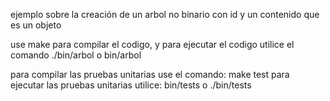 ejemplo sobre la creación de un arbol no binario con id y un contenido que es un objeto

use make para compilar el codigo, y para ejecutar el codigo utilice el comando ./bin/arbol o bin/arbol

para compilar las pruebas unitarias use el comando: make test
para ejecutar las pruebas unitarias utilice: bin/tests o ./bin/tests